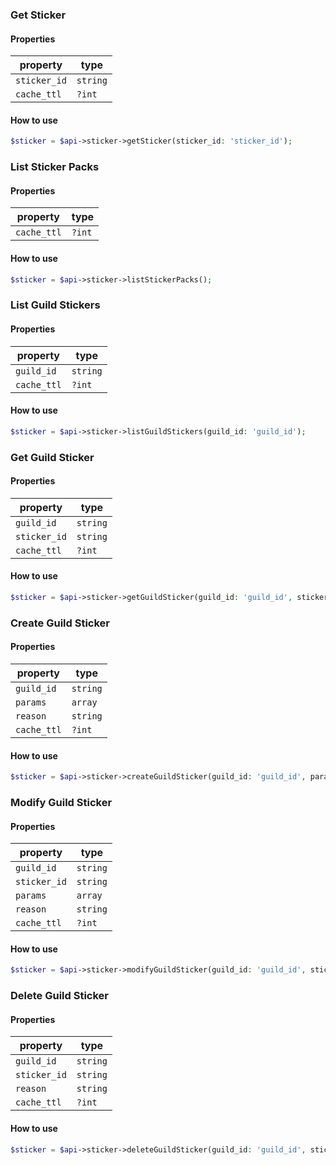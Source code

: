 ### Get Sticker

#### Properties

| property | type |
|----------|------|
| `sticker_id` | `string` |
| `cache_ttl` | `?int` |

#### How to use

```php
$sticker = $api->sticker->getSticker(sticker_id: 'sticker_id');
```

### List Sticker Packs

#### Properties

| property | type |
|----------|------|
| `cache_ttl` | `?int` |

#### How to use

```php
$sticker = $api->sticker->listStickerPacks();
```

### List Guild Stickers

#### Properties

| property | type |
|----------|------|
| `guild_id` | `string` |
| `cache_ttl` | `?int` |

#### How to use

```php
$sticker = $api->sticker->listGuildStickers(guild_id: 'guild_id');
```

### Get Guild Sticker

#### Properties

| property | type |
|----------|------|
| `guild_id` | `string` |
| `sticker_id` | `string` |
| `cache_ttl` | `?int` |

#### How to use

```php
$sticker = $api->sticker->getGuildSticker(guild_id: 'guild_id', sticker_id: 'sticker_id');
```

### Create Guild Sticker

#### Properties

| property | type |
|----------|------|
| `guild_id` | `string` |
| `params` | `array` |
| `reason` | `string` |
| `cache_ttl` | `?int` |

#### How to use

```php
$sticker = $api->sticker->createGuildSticker(guild_id: 'guild_id', params: [], reason: 'reason');
```

### Modify Guild Sticker

#### Properties

| property | type |
|----------|------|
| `guild_id` | `string` |
| `sticker_id` | `string` |
| `params` | `array` |
| `reason` | `string` |
| `cache_ttl` | `?int` |

#### How to use

```php
$sticker = $api->sticker->modifyGuildSticker(guild_id: 'guild_id', sticker_id: 'sticker_id', params: [], reason: 'reason');
```

### Delete Guild Sticker

#### Properties

| property | type |
|----------|------|
| `guild_id` | `string` |
| `sticker_id` | `string` |
| `reason` | `string` |
| `cache_ttl` | `?int` |

#### How to use

```php
$sticker = $api->sticker->deleteGuildSticker(guild_id: 'guild_id', sticker_id: 'sticker_id', reason: 'reason');
```

